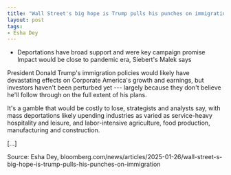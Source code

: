 ```yaml
---
title: "Wall Street's big hope is Trump pulls his punches on immigration"
layout: post
tags:
- Esha Dey
---
```


- Deportations have broad support and were key campaign promise Impact would be close to pandemic era, Siebert's Malek says

President Donald Trump's immigration policies would likely have devastating effects on Corporate America's growth and earnings, but investors haven't been perturbed yet --- largely because they don't believe he'll follow through on the full extent of his plans.

It's a gamble that would be costly to lose, strategists and analysts say, with mass deportations likely upending industries as varied as service-heavy hospitality and leisure, and labor-intensive agriculture, food production, manufacturing and construction.

[...]

Source: Esha Dey, bloomberg.com/news/articles/2025-01-26/wall-street-s-big-hope-is-trump-pulls-his-punches-on-immigration
